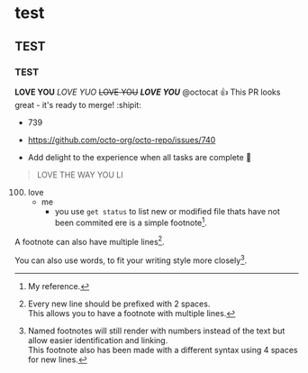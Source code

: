 # test
## TEST 
### TEST
**LOVE YOU**
*LOVE YUO*
~~LOVE YOU~~
***LOVE YOU***
@octocat :+1: This PR looks great - it's ready to merge! :shipit:
- 739
* https://github.com/octo-org/octo-repo/issues/740
+ Add delight to the experience when all tasks are complete :tada:
> LOVE THE WAY YOU LI
100. love 
     - me
       - you
use ` get status ` to list new or modified file thats have not been commited
ere is a simple footnote[^1].

A footnote can also have multiple lines[^2].  

You can also use words, to fit your writing style more closely[^note].

[^1]: My reference.
[^2]: Every new line should be prefixed with 2 spaces.  
  This allows you to have a footnote with multiple lines.
[^note]:
    Named footnotes will still render with numbers instead of the text but allow easier identification and linking.  
    This footnote also has been made with a different syntax using 4 spaces for new lines.
<!-- This content will not appear in the rendered Markdown -->



